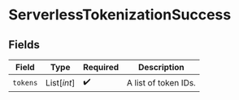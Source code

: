 # ServerlessTokenizationSuccess


## Fields

| Field                | Type                 | Required             | Description          |
| -------------------- | -------------------- | -------------------- | -------------------- |
| `tokens`             | List[*int*]          | :heavy_check_mark:   | A list of token IDs. |